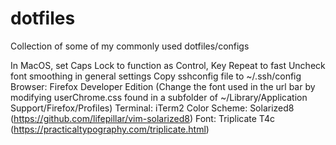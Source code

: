# dotfiles
  Collection of some of my commonly used dotfiles/configs

In MacOS, set Caps Lock to function as Control, Key Repeat to fast
Uncheck font smoothing in general settings
Copy sshconfig file to ~/.ssh/config
Browser: Firefox Developer Edition
(Change the font used in the url bar by modifying userChrome.css found in a
subfolder of ~/Library/Application Support/Firefox/Profiles)
Terminal: iTerm2
Color Scheme: Solarized8 (https://github.com/lifepillar/vim-solarized8)
Font: Triplicate T4c (https://practicaltypography.com/triplicate.html)
